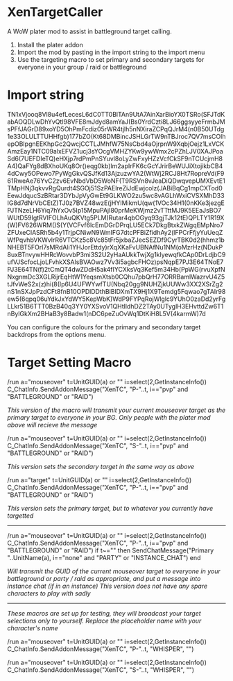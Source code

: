 # XenTargetCaller
A WoW plater mod to assist in battleground target calling.

1. Install the plater addon
2. Import the mod by pasting in the import string to the import menu
3. Use the targeting macro to set primary and secondary targets for everyone in your group / raid or battleground

# Import string

TN1xVjooq8Vl8u4efLecesL6dC0TT0BlTAn9UtA7AinXarBioYX0TSRo(SFJTdKabAOQDLwDhYvQtI98VFE8mJdyd8amYaJ(Bs0YrdCzti8LJ66ggsyyeFrmbJMsPFfJAGrD89xoYD5OhPmFcdiz05rWR4tjlh5nNXiraZCPqQJrM4(n0B50UTdg1e33OLULTTUHHfgb)177bZO(Kt68DMBincJSHLGrTW9nTBJroc7QV7msCOlhepOBIpgnEEKhpGc2QwcjCCTLJMhfW75NsCbd4aOjrpnW9XqbjOejz1LxVCKAmzEay1NTC09alxEFVZ1ucj3sYOcgVMHZYKw9ywWmx2cPZhLJV0XAJPoaSd6(7UEFDIeTQ)eHXjp7rdPmPnSYuvl8oLyZwFxyHZzVcfCkSF9nTCUcjmH8A4)QaFYg8dBXhoUKq8Or()eqg0kb)lm2apIrFK6cGcYJrirBeWUJiXtojikbCB44dCwy5OPewo7PyWgGkvQSJfKd13AjzuzwYA2(WtWj2RCJ8Ht7RopreVd(F961RweAe76YvC2zv6EvNbdVbD5WoNF(T9RSVn8vJeaDiQDwqvepUMXEvtE1TMpHNj3qkvvRgQurdt4SGOj51SzPAElreZiJdEwjcolz(JABiBqCg1mpCXTod0EewJdqucSzBRtar3DYbJpVyGwEt9GLKWO2zu5wc8vAGLhWxiCVSXMhD33IG8d7dNrVbCEtZ)TJ0z7BVZ48wzE(jHYIMikmU(qw(1VOc34H1(0nKKe3jezgEPJTNzeLH6Yiq7hYxOv5Ip15MpuPAjI80prMeKWjmz2vTTttMJ9K5EEaJsBO7WUtD59IgtRVIFOLhAuQKVtg5PLM)Rutar4qbOGyq93gjTJk12tE)QPLTY1R19X(W)FV626WRM()S(Y(VCFvf6lcEmDGrDPrqLU5ECk7DkgBtxkZWgqEMpNro7ZFUxeCIASRh5b4y1TrjpCNiwN9WmIFG7dtcPFBiZfidhAy2(lFPCrFfjyYuUeqZWfPqvhbVKWvlrR6VTCKz5c8Vc85tFr5jxbaZJecSEZDf9CyrTBK0d2(hhmz1bNHEBT5FOrl7sMRdAli1YHJorEttdy)rXqXKaFvUBNAfNu1NM(oMzrHz(NDukP8uxBTnvywHHRcWovvbP3mi3S2U2yHaAUkkTwjXg1klyewqfkCAp0DrLdjbC9ufVJScfocLjoLFvhkXSAlsBVAOwz7Vv3i5agbcFHOz)psNqpE7PJ3E64TNoE7PJ3E64TN(f)2tCmQT4dwZDdH5ak4fIYCXksVq3Kef5m34Hb(PpWG(rvuXpfNNxgnmDc3XGLRijrEqHtW1YeqsmXtsb0CQhu7pbQrH77ORRBamlWazrvU4Z5tJfvWeS2x(z)hi(8(Ip6U4UFWYwfTU(Nbq20gg9NUHZjkUUWw3XX2XSrZg2nS1nSXJpPzdCFt8fnB10OPDlDDthBlBlDXmTX9Hj1X9Temdg5Fqwao7gTAIr98ew5(6qpq06uYdkJxYdWY5KepWbK)WdP9FYPqRojWlglc9YUhO0zaDd2yrFgLLkr51B6TTT0BzB40q3YY0YXSvoV1QHtlldhDZ2TAy0UTyglH3EHvttdZw6T1nBylGkXm2BHaB3y8Badw1(nDC6peZuOvWq1DtKiH8L5V(4karmW)7d

You can configure the colours for the primary and secondary target backdrops from the options menu.

# Target Setting Macro

/run a="mouseover" t=UnitGUID(a) or "" i=select(2,GetInstanceInfo()) C_ChatInfo.SendAddonMessage("XenTC", "P-"..t, i=="pvp" and "BATTLEGROUND" or "RAID")

_This version of the macro will transmit your current mouseover target as the primary target to everyone in your BG. Only people with the plater mod above will recieve the message_

/run a="mouseover" t=UnitGUID(a) or "" i=select(2,GetInstanceInfo()) C_ChatInfo.SendAddonMessage("XenTC", "S-"..t, i=="pvp" and "BATTLEGROUND" or "RAID")

_This version sets the secondary target in the same way as above_

/run a="target" t=UnitGUID(a) or "" i=select(2,GetInstanceInfo()) C_ChatInfo.SendAddonMessage("XenTC", "P-"..t, i=="pvp" and "BATTLEGROUND" or "RAID")

_This version sets the primary target, but to whatever you currently have targetted_

---

/run a="mouseover" t=UnitGUID(a) or "" i=select(2,GetInstanceInfo()) C_ChatInfo.SendAddonMessage("XenTC", "P-"..t, i=="pvp" and "BATTLEGROUND" or "RAID") if t~="" then SendChatMessage("Primary "..UnitName(a), i=="none" and "PARTY" or "INSTANCE_CHAT") end

_Will transmit the GUID of the current mouseover target to everyone in your battleground or party / raid as appropriate, and put a message into instance chat (if in an instance)_
_This version does not have any spare characters to play with sadly_

--- 

_These macros are set up for testing, they will broadcast your target selections only to yourself. Replace the placeholder name with your character's name_

/run a="mouseover" t=UnitGUID(a) or "" i=select(2,GetInstanceInfo()) C_ChatInfo.SendAddonMessage("XenTC", "P-"..t, "WHISPER", "<insertyourcharacternamehere>")

/run a="mouseover" t=UnitGUID(a) or "" i=select(2,GetInstanceInfo()) C_ChatInfo.SendAddonMessage("XenTC", "S-"..t, "WHISPER", "<insertyourcharacternamehere>")
